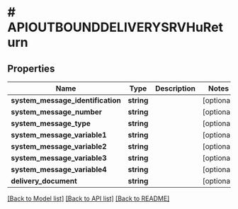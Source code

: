 # # APIOUTBOUNDDELIVERYSRVHuReturn

## Properties

Name | Type | Description | Notes
------------ | ------------- | ------------- | -------------
**system_message_identification** | **string** |  | [optional]
**system_message_number** | **string** |  | [optional]
**system_message_type** | **string** |  | [optional]
**system_message_variable1** | **string** |  | [optional]
**system_message_variable2** | **string** |  | [optional]
**system_message_variable3** | **string** |  | [optional]
**system_message_variable4** | **string** |  | [optional]
**delivery_document** | **string** |  | [optional]

[[Back to Model list]](../../README.md#models) [[Back to API list]](../../README.md#endpoints) [[Back to README]](../../README.md)
